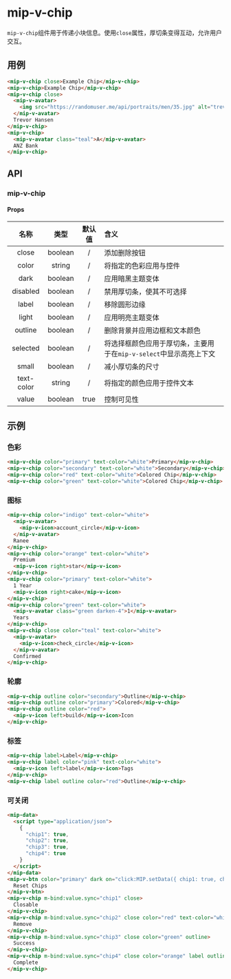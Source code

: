 # mip-v-chip

`mip-v-chip`组件用于传递小块信息。使用`close`属性，厚切条变得互动，允许用户交互。

## 用例

```html
<mip-v-chip close>Example Chip</mip-v-chip>
<mip-v-chip>Example Chip</mip-v-chip>
<mip-v-chip close>
  <mip-v-avatar>
    <img src="https://randomuser.me/api/portraits/men/35.jpg" alt="trevor">
  </mip-v-avatar>
  Trevor Hansen
</mip-v-chip>
<mip-v-chip>
  <mip-v-avatar class="teal">A</mip-v-avatar>
  ANZ Bank
</mip-v-chip>
```

## API

### mip-v-chip

#### Props

名称|类型|默认值|含义
:--:|:--:|:--:|:---
close|boolean|/|添加删除按钮
color|string|/|将指定的色彩应用与控件
dark|boolean|/|应用暗黑主题变体
disabled|boolean|/|禁用厚切条，使其不可选择
label|boolean|/|移除圆形边缘
light|boolean|/|应用明亮主题变体
outline|boolean|/|删除背景并应用边框和文本颜色
selected|boolean|/|将选择框颜色应用于厚切条，主要用于在`mip-v-select`中显示高亮上下文
small|boolean|/|减小厚切条的尺寸
text-color|string|/|将指定的颜色应用于控件文本
value|boolean|true|控制可见性

## 示例

### 色彩

```html
<mip-v-chip color="primary" text-color="white">Primary</mip-v-chip>
<mip-v-chip color="secondary" text-color="white">Secondary</mip-v-chip>
<mip-v-chip color="red" text-color="white">Colored Chip</mip-v-chip>
<mip-v-chip color="green" text-color="white">Colored Chip</mip-v-chip>
```

### 图标

```html
<mip-v-chip color="indigo" text-color="white">
  <mip-v-avatar>
    <mip-v-icon>account_circle</mip-v-icon>
  </mip-v-avatar>
  Ranee
</mip-v-chip>
<mip-v-chip color="orange" text-color="white">
  Premium
  <mip-v-icon right>star</mip-v-icon>
</mip-v-chip>
<mip-v-chip color="primary" text-color="white">
  1 Year
  <mip-v-icon right>cake</mip-v-icon>
</mip-v-chip>
<mip-v-chip color="green" text-color="white">
  <mip-v-avatar class="green darken-4">1</mip-v-avatar>
  Years
</mip-v-chip>
<mip-v-chip close color="teal" text-color="white">
  <mip-v-avatar>
    <mip-v-icon>check_circle</mip-v-icon>
  </mip-v-avatar>
  Confirmed
</mip-v-chip>
```

### 轮廓

```html
<mip-v-chip outline color="secondary">Outline</mip-v-chip>
<mip-v-chip outline color="primary">Colored</mip-v-chip>
<mip-v-chip outline color="red">
  <mip-v-icon left>build</mip-v-icon>Icon
</mip-v-chip>
```

### 标签

```html
<mip-v-chip label>Label</mip-v-chip>
<mip-v-chip label color="pink" text-color="white">
  <mip-v-icon left>label</mip-v-icon>Tags
</mip-v-chip>
<mip-v-chip label outline color="red">Outline</mip-v-chip>
```

### 可关闭

```html
<mip-data>
  <script type="application/json">
    {
      "chip1": true,
      "chip2": true,
      "chip3": true,
      "chip4": true
    }
  </script>
</mip-data>
<mip-v-btn color="primary" dark on="click:MIP.setData({ chip1: true, chip2: true, chip3: true, chip4: true })">
  Reset Chips
</mip-v-btn>
<mip-v-chip m-bind:value.sync="chip1" close>
  Closable
</mip-v-chip>
<mip-v-chip m-bind:value.sync="chip2" close color="red" text-color="white">
  Remove
</mip-v-chip>
<mip-v-chip m-bind:value.sync="chip3" close color="green" outline>
  Success
</mip-v-chip>
<mip-v-chip m-bind:value.sync="chip4" close color="orange" label outline>
  Complete
</mip-v-chip>
```
